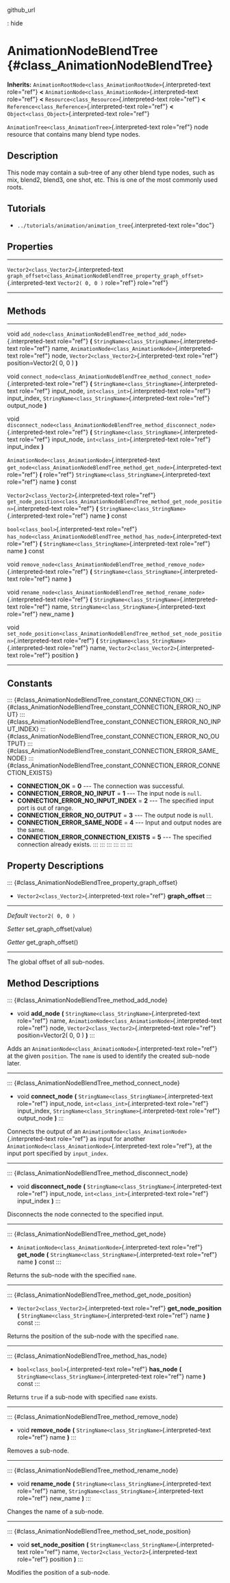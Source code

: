 github\_url

:   hide

AnimationNodeBlendTree {#class_AnimationNodeBlendTree}
======================

**Inherits:**
`AnimationRootNode<class_AnimationRootNode>`{.interpreted-text
role="ref"} **\<**
`AnimationNode<class_AnimationNode>`{.interpreted-text role="ref"}
**\<** `Resource<class_Resource>`{.interpreted-text role="ref"} **\<**
`Reference<class_Reference>`{.interpreted-text role="ref"} **\<**
`Object<class_Object>`{.interpreted-text role="ref"}

`AnimationTree<class_AnimationTree>`{.interpreted-text role="ref"} node
resource that contains many blend type nodes.

Description
-----------

This node may contain a sub-tree of any other blend type nodes, such as
mix, blend2, blend3, one shot, etc. This is one of the most commonly
used roots.

Tutorials
---------

-   `../tutorials/animation/animation_tree`{.interpreted-text
    role="doc"}

Properties
----------

  -------------------------------------------- -------------------------------------------------------------------------------------- -------------------
  `Vector2<class_Vector2>`{.interpreted-text   `graph_offset<class_AnimationNodeBlendTree_property_graph_offset>`{.interpreted-text   `Vector2( 0, 0 )`
  role="ref"}                                  role="ref"}                                                                            

  -------------------------------------------- -------------------------------------------------------------------------------------- -------------------

Methods
-------

  -------------------------------------------------------- ----------------------------------------------------------------------------------------------
  void                                                     `add_node<class_AnimationNodeBlendTree_method_add_node>`{.interpreted-text role="ref"} **(**
                                                           `StringName<class_StringName>`{.interpreted-text role="ref"} name,
                                                           `AnimationNode<class_AnimationNode>`{.interpreted-text role="ref"} node,
                                                           `Vector2<class_Vector2>`{.interpreted-text role="ref"} position=Vector2( 0, 0 ) **)**

  void                                                     `connect_node<class_AnimationNodeBlendTree_method_connect_node>`{.interpreted-text role="ref"}
                                                           **(** `StringName<class_StringName>`{.interpreted-text role="ref"} input\_node,
                                                           `int<class_int>`{.interpreted-text role="ref"} input\_index,
                                                           `StringName<class_StringName>`{.interpreted-text role="ref"} output\_node **)**

  void                                                     `disconnect_node<class_AnimationNodeBlendTree_method_disconnect_node>`{.interpreted-text
                                                           role="ref"} **(** `StringName<class_StringName>`{.interpreted-text role="ref"} input\_node,
                                                           `int<class_int>`{.interpreted-text role="ref"} input\_index **)**

  `AnimationNode<class_AnimationNode>`{.interpreted-text   `get_node<class_AnimationNodeBlendTree_method_get_node>`{.interpreted-text role="ref"} **(**
  role="ref"}                                              `StringName<class_StringName>`{.interpreted-text role="ref"} name **)** const

  `Vector2<class_Vector2>`{.interpreted-text role="ref"}   `get_node_position<class_AnimationNodeBlendTree_method_get_node_position>`{.interpreted-text
                                                           role="ref"} **(** `StringName<class_StringName>`{.interpreted-text role="ref"} name **)**
                                                           const

  `bool<class_bool>`{.interpreted-text role="ref"}         `has_node<class_AnimationNodeBlendTree_method_has_node>`{.interpreted-text role="ref"} **(**
                                                           `StringName<class_StringName>`{.interpreted-text role="ref"} name **)** const

  void                                                     `remove_node<class_AnimationNodeBlendTree_method_remove_node>`{.interpreted-text role="ref"}
                                                           **(** `StringName<class_StringName>`{.interpreted-text role="ref"} name **)**

  void                                                     `rename_node<class_AnimationNodeBlendTree_method_rename_node>`{.interpreted-text role="ref"}
                                                           **(** `StringName<class_StringName>`{.interpreted-text role="ref"} name,
                                                           `StringName<class_StringName>`{.interpreted-text role="ref"} new\_name **)**

  void                                                     `set_node_position<class_AnimationNodeBlendTree_method_set_node_position>`{.interpreted-text
                                                           role="ref"} **(** `StringName<class_StringName>`{.interpreted-text role="ref"} name,
                                                           `Vector2<class_Vector2>`{.interpreted-text role="ref"} position **)**
  -------------------------------------------------------- ----------------------------------------------------------------------------------------------

Constants
---------

::: {#class_AnimationNodeBlendTree_constant_CONNECTION_OK}
::: {#class_AnimationNodeBlendTree_constant_CONNECTION_ERROR_NO_INPUT}
::: {#class_AnimationNodeBlendTree_constant_CONNECTION_ERROR_NO_INPUT_INDEX}
::: {#class_AnimationNodeBlendTree_constant_CONNECTION_ERROR_NO_OUTPUT}
::: {#class_AnimationNodeBlendTree_constant_CONNECTION_ERROR_SAME_NODE}
::: {#class_AnimationNodeBlendTree_constant_CONNECTION_ERROR_CONNECTION_EXISTS}
-   **CONNECTION\_OK** = **0** \-\-- The connection was successful.
-   **CONNECTION\_ERROR\_NO\_INPUT** = **1** \-\-- The input node is
    `null`.
-   **CONNECTION\_ERROR\_NO\_INPUT\_INDEX** = **2** \-\-- The specified
    input port is out of range.
-   **CONNECTION\_ERROR\_NO\_OUTPUT** = **3** \-\-- The output node is
    `null`.
-   **CONNECTION\_ERROR\_SAME\_NODE** = **4** \-\-- Input and output
    nodes are the same.
-   **CONNECTION\_ERROR\_CONNECTION\_EXISTS** = **5** \-\-- The
    specified connection already exists.
:::
:::
:::
:::
:::
:::

Property Descriptions
---------------------

::: {#class_AnimationNodeBlendTree_property_graph_offset}
-   `Vector2<class_Vector2>`{.interpreted-text role="ref"}
    **graph\_offset**
:::

  ----------- ---------------------------
  *Default*   `Vector2( 0, 0 )`

  *Setter*    set\_graph\_offset(value)

  *Getter*    get\_graph\_offset()
  ----------- ---------------------------

The global offset of all sub-nodes.

Method Descriptions
-------------------

::: {#class_AnimationNodeBlendTree_method_add_node}
-   void **add\_node** **(**
    `StringName<class_StringName>`{.interpreted-text role="ref"} name,
    `AnimationNode<class_AnimationNode>`{.interpreted-text role="ref"}
    node, `Vector2<class_Vector2>`{.interpreted-text role="ref"}
    position=Vector2( 0, 0 ) **)**
:::

Adds an `AnimationNode<class_AnimationNode>`{.interpreted-text
role="ref"} at the given `position`. The `name` is used to identify the
created sub-node later.

------------------------------------------------------------------------

::: {#class_AnimationNodeBlendTree_method_connect_node}
-   void **connect\_node** **(**
    `StringName<class_StringName>`{.interpreted-text role="ref"}
    input\_node, `int<class_int>`{.interpreted-text role="ref"}
    input\_index, `StringName<class_StringName>`{.interpreted-text
    role="ref"} output\_node **)**
:::

Connects the output of an
`AnimationNode<class_AnimationNode>`{.interpreted-text role="ref"} as
input for another `AnimationNode<class_AnimationNode>`{.interpreted-text
role="ref"}, at the input port specified by `input_index`.

------------------------------------------------------------------------

::: {#class_AnimationNodeBlendTree_method_disconnect_node}
-   void **disconnect\_node** **(**
    `StringName<class_StringName>`{.interpreted-text role="ref"}
    input\_node, `int<class_int>`{.interpreted-text role="ref"}
    input\_index **)**
:::

Disconnects the node connected to the specified input.

------------------------------------------------------------------------

::: {#class_AnimationNodeBlendTree_method_get_node}
-   `AnimationNode<class_AnimationNode>`{.interpreted-text role="ref"}
    **get\_node** **(** `StringName<class_StringName>`{.interpreted-text
    role="ref"} name **)** const
:::

Returns the sub-node with the specified `name`.

------------------------------------------------------------------------

::: {#class_AnimationNodeBlendTree_method_get_node_position}
-   `Vector2<class_Vector2>`{.interpreted-text role="ref"}
    **get\_node\_position** **(**
    `StringName<class_StringName>`{.interpreted-text role="ref"} name
    **)** const
:::

Returns the position of the sub-node with the specified `name`.

------------------------------------------------------------------------

::: {#class_AnimationNodeBlendTree_method_has_node}
-   `bool<class_bool>`{.interpreted-text role="ref"} **has\_node** **(**
    `StringName<class_StringName>`{.interpreted-text role="ref"} name
    **)** const
:::

Returns `true` if a sub-node with specified `name` exists.

------------------------------------------------------------------------

::: {#class_AnimationNodeBlendTree_method_remove_node}
-   void **remove\_node** **(**
    `StringName<class_StringName>`{.interpreted-text role="ref"} name
    **)**
:::

Removes a sub-node.

------------------------------------------------------------------------

::: {#class_AnimationNodeBlendTree_method_rename_node}
-   void **rename\_node** **(**
    `StringName<class_StringName>`{.interpreted-text role="ref"} name,
    `StringName<class_StringName>`{.interpreted-text role="ref"}
    new\_name **)**
:::

Changes the name of a sub-node.

------------------------------------------------------------------------

::: {#class_AnimationNodeBlendTree_method_set_node_position}
-   void **set\_node\_position** **(**
    `StringName<class_StringName>`{.interpreted-text role="ref"} name,
    `Vector2<class_Vector2>`{.interpreted-text role="ref"} position
    **)**
:::

Modifies the position of a sub-node.

